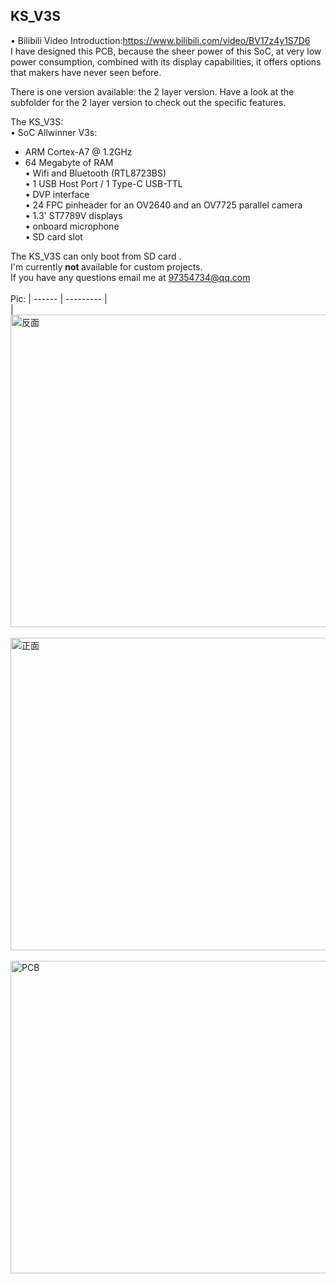 <!--
 * @Descripttion : 
 * @version      : 
 * @Author       : Kevincoooool
 * @Date         : 2020-12-26 12:29:37
 * @LastEditors  : Kevincoooool
 * @LastEditTime : 2021-02-02 08:40:48
 * @FilePath     : \Github\KS_V3S\README.md
-->
## KS_V3S

• Bilibili Video Introduction:https://www.bilibili.com/video/BV17z4y1S7D6 <br>
I have designed this PCB, because the sheer power of this SoC, at very low power consumption, combined with its display capabilities, it offers options that makers have never seen before.<br>

There is one version available: the 2 layer version.
Have a look at the subfolder for the 2 layer version to check out the specific features.

The KS_V3S:<br>
• SoC Allwinner V3s:<br>
  - ARM Cortex-A7 @ 1.2GHz<br>
  - 64 Megabyte of RAM<br>
• Wifi and Bluetooth (RTL8723BS)  <br>
• 1 USB Host Port / 1 Type-C USB-TTL <br> 
• DVP interface<br>
• 24 FPC pinheader for an OV2640 and an OV7725 parallel camera<br>
• 1.3' ST7789V displays<br>
• onboard microphone<br>
• SD card slot<br>

The KS_V3S can only boot from SD card . <br>
I'm currently <b> not </B> available for custom projects. <br>
If you have any questions email me at 97354734@qq.com <br><br>
Pic:
| ------ | --------- |<br>
| <img src="https://github.com/Kevincoooool/KS_V3S/blob/main/pic/back.jpg" height="500px" width="804px" title="反面" style="display:inherit;"/> <br> <img src="https://github.com/Kevincoooool/KS_V3S/blob/main/pic/front.jpg" height="500px" width="804px" title="正面" style="display:inherit;"/> <br> <img src="https://github.com/Kevincoooool/KS_V3S/blob/main/pic/pcb.png" height="500px" width="804px" title="PCB" style="display:inherit;"/> <br>


